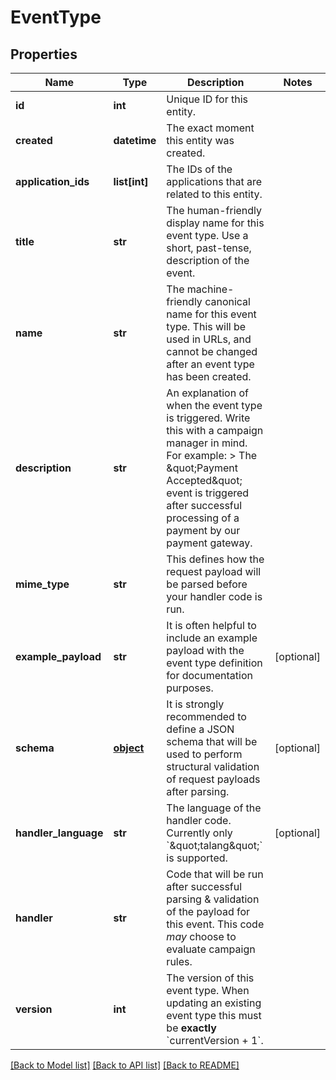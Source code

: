 # EventType


## Properties
Name | Type | Description | Notes
------------ | ------------- | ------------- | -------------
**id** | **int** | Unique ID for this entity. | 
**created** | **datetime** | The exact moment this entity was created. | 
**application_ids** | **list[int]** | The IDs of the applications that are related to this entity. | 
**title** | **str** | The human-friendly display name for this event type. Use a short, past-tense, description of the event. | 
**name** | **str** | The machine-friendly canonical name for this event type. This will be used in URLs, and cannot be changed after an event type has been created. | 
**description** | **str** | An explanation of when the event type is triggered. Write this with a campaign manager in mind. For example:  &gt; The \&quot;Payment Accepted\&quot; event is triggered after successful processing of a payment by our payment gateway.  | 
**mime_type** | **str** | This defines how the request payload will be parsed before your handler code is run. | 
**example_payload** | **str** | It is often helpful to include an example payload with the event type definition for documentation purposes. | [optional] 
**schema** | [**object**](.md) | It is strongly recommended to define a JSON schema that will be used to perform structural validation of request payloads after parsing.  | [optional] 
**handler_language** | **str** | The language of the handler code. Currently only &#x60;\&quot;talang\&quot;&#x60; is supported. | [optional] 
**handler** | **str** | Code that will be run after successful parsing &amp; validation of the payload for this event. This code _may_ choose to evaluate campaign rules.  | 
**version** | **int** | The version of this event type. When updating an existing event type this must be **exactly** &#x60;currentVersion + 1&#x60;.  | 

[[Back to Model list]](../README.md#documentation-for-models) [[Back to API list]](../README.md#documentation-for-api-endpoints) [[Back to README]](../README.md)


